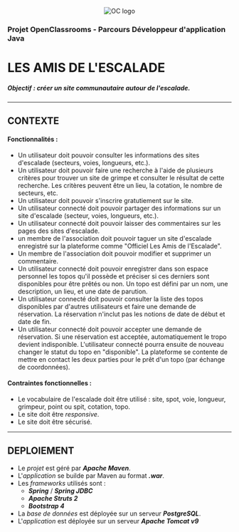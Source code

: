<p align="center">
<img src="https://upload.wikimedia.org/wikipedia/fr/0/0d/Logo_OpenClassrooms.png" alt="OC logo">
</p>

### Projet OpenClassrooms - Parcours Développeur d'application Java
# LES AMIS DE L'ESCALADE


##### Objectif : créer un site communautaire autour de l'escalade.

<hr>

## CONTEXTE
#### Fonctionnalités :
- Un utilisateur doit  pouvoir consulter les informations des sites d'escalade (secteurs, voies, longueurs, etc.).
- Un utilisateur doit pouvoir faire une recherche à l'aide de plusieurs critères pour trouver un site de grimpe et consulter le résultat de cette recherche. Les critères peuvent être un lieu, la cotation, le nombre de secteurs, etc.
- Un utilisateur doit pouvoir s'inscrire gratutiement sur le site.
- Un utilisateur connecté doit pouvoir partager des informations sur un site d'escalade (secteur, voies, longueurs, etc.).
- Un utilisateur connecté doit pouvoir laisser des commentaires sur les pages des sites d'escalade.
- un membre de l'association doit pouvoir taguer un site d'escalade enregistré sur la plateforme comme "Officiel Les Amis de l'Escalade".
- Un membre de l'association doit pouvoir modifier et supprimer un commentaire.
- Un utilisateur connecté doit pouvoir enregistrer dans son espace personnel les topos qu'il possède et préciser si ces derniers sont disponibles pour être prêtés ou non. Un topo est défini par un nom, une description, un lieu, et une date de parution.
- Un utilisateur connecté doit pouvoir consulter la liste des topos disponibles par d'autres utilisateurs et faire une demande de réservation. La réservation n'inclut pas les notions de date de début et date de fin.
- Un utilisateur connecté doit pouvoir accepter une demande de réservation. Si une réservation est acceptée, automatiquement le tropo devient indisponible. L'utilisateur connecté pourra ensuite de nouveau changer le statut du topo en "disponible". La plateforme se contente de mettre en contact les deux parties pour le prêt d'un topo (par échange de coordonnées).

#### Contraintes fonctionnelles :
- Le vocabulaire de l'escalade doit être utilisé : site, spot, voie, longueur, grimpeur, point ou spit, cotation, topo.
- Le site doit être *responsive*.
- Le site doit être sécurisé.

<hr>

## DEPLOIEMENT
- Le *projet* est géré par ***Apache Maven***.
- L'*application* se builde par Maven au format ***.war***.
- Les *frameworks* utilisés sont :
  - ***Spring*** / ***Spring JDBC***
  - ***Apache Struts 2***
  - ***Bootstrap 4***
- La *base de données* est déployée sur un serveur ***PostgreSQL***.
- L'*application* est déployée sur un serveur ***Apache Tomcat v9***

